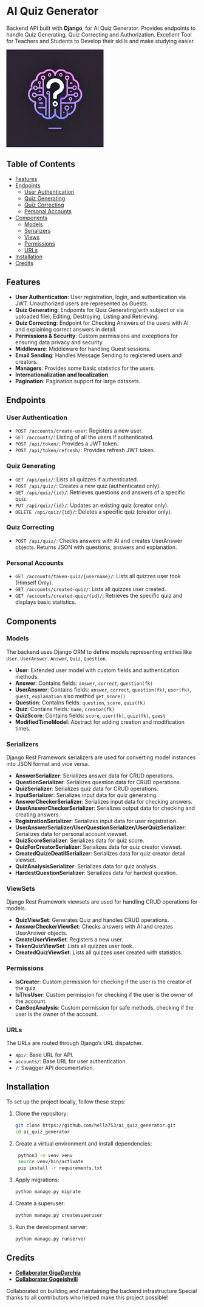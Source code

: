 # AI Quiz Generator
Backend API built with **Django**, for AI Quiz Generator. Provides endpoints to handle Quiz Generating, 
Quiz Correcting and Authorization. Excellent Tool for Teachers and Students to Develop their skills and make studying easier.

![Logo](/logo.png)


## Table of Contents
- [Features](#features)
- [Endpoints](#endpoints)
  - [User Authentication](#user-authentication)
  - [Quiz Generating](#quiz-generating)
  - [Quiz Correcting](#quiz-correcting)
  - [Personal Accounts](#personal-accounts)
- [Components](#components)
  - [Models](#models)
  - [Serializers](#serializers)
  - [Views](#views)
  - [Permissions](#permissions)
  - [URLs](#urls)
- [Installation](#installation)
- [Credits](#Credits)


## Features
- **User Authentication**: User registration, login, and authentication via JWT. Unauthorized users are represented as Guests.
- **Quiz Generating**: Endpoints for Quiz Generating(with subject or via uploaded file), Editing, Destroying, Listing and Retrieving.
- **Quiz Correcting**: Endpoint for Checking Answers of the users with AI and explaining correct answers in detail.
- **Permissions & Security**: Custom permissions and exceptions for ensuring data privacy and security.
- **Middleware**: Middleware for handling Guest sessions.
- **Email Sending**: Handles Message Sending to registered users and creators.
- **Managers**: Provides some basic statistics for the users.
- **Internationalization and localization**.
- **Pagination**: Pagination support for large datasets. 


## Endpoints
### User Authentication
- `POST /accounts/create-user`: Registers a new user.
- `GET /accounts/`: Listing of all the users if authenticated.
- `POST /api/token/`: Provides a JWT token.
- `POST /api/token/refresh/`: Provides refresh JWT token.
### Quiz Generating
- `GET /api/quiz/`: Lists all quizzes if authenticated.
- `POST /api/quiz/`: Creates a new quiz (authenticated only).
- `GET /api/quiz/{id}/`: Retrieves questions and answers of a specific quiz.
- `PUT /api/quiz/{id}/`: Updates an existing quiz (creator only).
- `DELETE /api/quiz/{id}/`: Deletes a specific quiz (creator only).
### Quiz Correcting
- `POST /api/quiz/`: Checks answers with AI and creates UserAnswer objects. Returns JSON with questions, answers and explanation.
### Personal Accounts
- `GET /accounts/taken-quiz/{username}/`: Lists all quizzes user took (Himself Only).
- `GET /accounts/created-quiz/`: Lists all quizzes user created. 
- `GET /accounts/created-quiz/{id}/`: Retrieves the specific quiz and displays basic statistics.

## Components

### Models
The backend uses Django ORM to define models representing entities like `User`, `UserAnswer`. `Answer`, `Quiz`, `Question`.

- **User**: Extended user model with custom fields and authentication methods.
- **Answer**: Contains fields: `answer`, `correct`, `question(fk)`
- **UserAnswer**: Contains fields: `answer`, `correct`, `question(fk)`, `user(fk)`, `guest`, `explanation` also method `get_score()`
- **Question**: Contains fields: `question`, `score`, `quiz(fk)`
- **Quiz**: Contains fields: `name`, `creator(fk)`
- **QuizScore**: Contains fields: `score`, `user(fk)`, `quiz(fk)`, `guest`
- **ModifiedTimeModel**: Abstract for adding creation and modification times.


### Serializers
Django Rest Framework serializers are used for converting model instances into JSON format and vice versa.

- **AnswerSerializer**: Serializes answer data for CRUD operations.
- **QuestionSerializer**: Serializes question data for CRUD operations.
- **QuizSerializer**: Serializes quiz data for CRUD operations.
- **InputSerializer**: Serializes input data for quiz generating.
- **AnswerCheckerSerializer**: Serializes input data for checking answers.
- **UserAnswerCheckerSerializer**: Serializes output data for checking and creating answers.
- **RegistrationSerializer**: Serializes input data for user registration.
- **UserAnswerSerializer/UserQuestionSerializer/UserQuizSerializer**: Serializes data for personal account viewset.
- **QuizScoreSerializer**: Serializes data for quiz score.
- **QuizForCreatorSerializer**: Serializes data for quiz creator viewset.
- **CreatedQuizeDeatilSerializer**: Serializes data for quiz creator detail viewset.
- **QuizAnalysisSerializer**: Serializes data for quiz analysis.
- **HardestQuestionSerializer**: Serializes data for hardest question.


### ViewSets
Django Rest Framework viewsets are used for handling CRUD operations for models.

- **QuizViewSet**: Generates Quiz and handles CRUD operations.
- **AnswerCheckerViewSet**: Checks answers with AI and creates UserAnswer objects.
- **CreateUserViewSet**: Registers a new user.
- **TakenQuizViewSet**: Lists all quizzes user took.
- **CreatedQuizViewSet**: Lists all quizzes user created with statistics.


### Permissions
- **IsCreater**: Custom permission for checking if the user is the creator of the quiz.
- **IsThisUser**: Custom permission for checking if the user is the owner of the account.
- **CanSeeAnalysis**: Custom permission for safe methods, checking if the user is the owner of the account.


### URLs
The URLs are routed through Django’s URL dispatcher.
- `api/`: Base URL for API.
- `accounts/`: Base URL for user authentication.
- `/`: Swagger API documentation.


## Installation
To set up the project locally, follow these steps:

1. Clone the repository:
   ```bash
   git clone https://github.com/hella753/ai_quiz_generator.git
   cd ai_quiz_generator
   ```
   
2. Create a virtual environment and install dependencies:
   ```bash
    python3 -m venv venv
    source venv/bin/activate
    pip install -r requirements.txt
    ```
   
3. Apply migrations:
    ```bash
    python manage.py migrate
    ```
   
4. Create a superuser:
    ```bash
    python manage.py createsuperuser
    ```
   
5. Run the development server:
    ```bash
    python manage.py runserver
    ```

## Credits
- **[Collaborator GigaDarchia](https://github.com/GigaDarchia)**
- **[Collaborator Gogeishvili](https://github.com/Gogeishvili)**

Collaborated on building and maintaining the backend infrastructure
Special thanks to all contributors who helped make this project possible!
